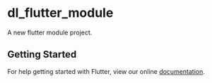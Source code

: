 # dl_flutter_module

A new flutter module project.

## Getting Started

For help getting started with Flutter, view our online
[documentation](https://flutter.dev/).
